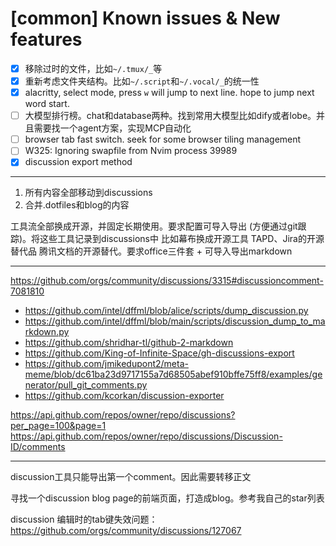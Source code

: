 # [common] Known issues & New features

- [x] 移除过时的文件，比如`~/.tmux/_`等
- [x] 重新考虑文件夹结构。比如`~/.script`和`~/.vocal/_`的统一性
- [x] alacritty, select mode, press `w` will jump to next line. hope to jump next word start.
- [ ] 大模型排行榜。chat和database两种。找到常用大模型比如dify或者lobe。并且需要找一个agent方案，实现MCP自动化
- [ ] browser tab fast switch. seek for some browser tiling management
- [ ] W325: Ignoring swapfile from Nvim process 39989
- [x] discussion export method

---

1. 所有内容全部移动到discussions
1. 合并.dotfiles和blog的内容

工具流全部换成开源，并固定长期使用。要求配置可导入导出 (方便通过git跟踪)。将这些工具记录到discussions中
比如幕布换成开源工具
TAPD、Jira的开源替代品
腾讯文档的开源替代。要求office三件套 + 可导入导出markdown

---

<https://github.com/orgs/community/discussions/3315#discussioncomment-7081810>

- <https://github.com/intel/dffml/blob/alice/scripts/dump_discussion.py>
- <https://github.com/intel/dffml/blob/main/scripts/discussion_dump_to_markdown.py>
- <https://github.com/shridhar-tl/github-2-markdown>
- <https://github.com/King-of-Infinite-Space/gh-discussions-export>
- <https://github.com/jmikedupont2/meta-meme/blob/dc61ba23d9717155a7d68505abef910bffe75ff8/examples/generator/pull_git_comments.py>
- <https://github.com/kcorkan/discussion-exporter>

<https://api.github.com/repos/owner/repo/discussions?per_page=100&page=1>
<https://api.github.com/repos/owner/repo/discussions/Discussion-ID/comments>

---

discussion工具只能导出第一个comment。因此需要转移正文

寻找一个discussion blog page的前端页面，打造成blog。参考我自己的star列表

discussion 编辑时的tab键失效问题：<https://github.com/orgs/community/discussions/127067>
